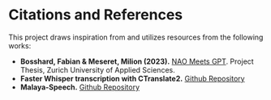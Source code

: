 # Citations and References

This project draws inspiration from and utilizes resources from the following works:

- **Bosshard, Fabian & Meseret, Milion (2023).** [NAO Meets GPT](https://github.com/fabianbosshard/nao_meets_gpt/blob/main/project_thesis_corrected.pdf). Project Thesis, Zurich University of Applied Sciences.
- **Faster Whisper transcription with CTranslate2.** [Github Repository](https://github.com/SYSTRAN/faster-whisper)
- **Malaya-Speech.** [Github Repository](https://github.com/mesolitica/malaya-speech)
